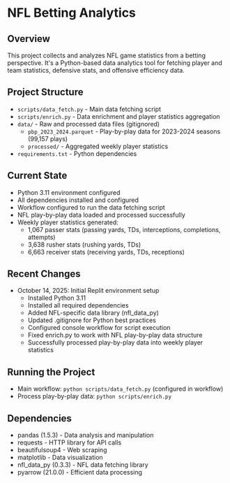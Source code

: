 # NFL Betting Analytics

## Overview
This project collects and analyzes NFL game statistics from a betting perspective. It's a Python-based data analytics tool for fetching player and team statistics, defensive stats, and offensive efficiency data.

## Project Structure
- `scripts/data_fetch.py` - Main data fetching script
- `scripts/enrich.py` - Data enrichment and player statistics aggregation
- `data/` - Raw and processed data files (gitignored)
  - `pbp_2023_2024.parquet` - Play-by-play data for 2023-2024 seasons (99,157 plays)
  - `processed/` - Aggregated weekly player statistics
- `requirements.txt` - Python dependencies

## Current State
- Python 3.11 environment configured
- All dependencies installed and configured
- Workflow configured to run the data fetching script
- NFL play-by-play data loaded and processed successfully
- Weekly player statistics generated:
  - 1,067 passer stats (passing yards, TDs, interceptions, completions, attempts)
  - 3,638 rusher stats (rushing yards, TDs)
  - 6,663 receiver stats (receiving yards, TDs, receptions)

## Recent Changes
- October 14, 2025: Initial Replit environment setup
  - Installed Python 3.11
  - Installed all required dependencies
  - Added NFL-specific data library (nfl_data_py)
  - Updated .gitignore for Python best practices
  - Configured console workflow for script execution
  - Fixed enrich.py to work with NFL play-by-play data structure
  - Successfully processed play-by-play data into weekly player statistics

## Running the Project
- Main workflow: `python scripts/data_fetch.py` (configured in workflow)
- Process play-by-play data: `python scripts/enrich.py`

## Dependencies
- pandas (1.5.3) - Data analysis and manipulation
- requests - HTTP library for API calls
- beautifulsoup4 - Web scraping
- matplotlib - Data visualization
- nfl_data_py (0.3.3) - NFL data fetching library
- pyarrow (21.0.0) - Efficient data processing
